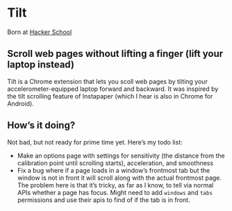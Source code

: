 # Tilt

Born at [Hacker School](http://www.hackerschool.com/)

## Scroll web pages without lifting a finger (lift your laptop instead)

Tilt is a Chrome extension that lets you scoll web pages by tilting your accelerometer-equipped laptop forward and backward. It was inspired by the tilt scrolling feature of Instapaper (which I hear is also in Chrome for Android).

## How’s it doing?

Not bad, but not ready for prime time yet. Here’s my todo list:

- Make an options page with settings for sensitivity (the distance from the calibration point until scrolling starts), acceleration, and smoothness
- Fix a bug where if a page loads in a window’s frontmost tab but the window is not in front it will scroll along with the actual frontmost page. The problem here is that it’s tricky, as far as I know, to tell via normal APIs whether a page has focus. Might need to add `windows` and `tabs` permissions and use their apis to find of if the tab is in front.

